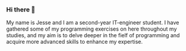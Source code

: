 ### Hi there 👋

My name is Jesse and I am a second-year IT-engineer student. I have gathered some of my programming exercises on here throughout my studies,
and my aim is to delve deeper in the fielf of programming and acquire more advanced skills to enhance my expertise. 

<!--
**jessesillman/jessesillman** is a ✨ _special_ ✨ repository because its `README.md` (this file) appears on your GitHub profile.

Here are some ideas to get you started:

- 🔭 I’m currently working on ...
- 🌱 I’m currently learning ...
- 👯 I’m looking to collaborate on ...
- 🤔 I’m looking for help with ...
- 💬 Ask me about ...
- 📫 How to reach me: ...
- 😄 Pronouns: ...
- ⚡ Fun fact: ...
-->
